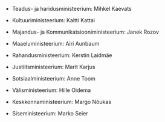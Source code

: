 - Teadus- ja haridusministeerium:	Mihkel Kaevats

- Kultuuriministeerium:	Kaitti Kattai

- Majandus- ja Kommunikatsiooniministeerium:	Janek Rozov

- Maaeluministeerium:	Airi Aunbaum

- Rahandusministeerium:	Kerstin Laidmäe

- Justiitsministeerium:	Marit Karjus

- Sotsiaalministeerium:	Anne Toom

- Välisministeerium:	Hille Oidema 

- Keskkonnaministeerium:	Margo Nõukas 

- Siseministeerium:	Marko Seier

